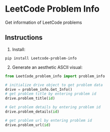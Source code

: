 # LeetCode Problem Info

Get information of LeetCode problems

## Instructions

1. Install:

```
pip install Leetcode-problem-info
```

2. Generate an aesthetic ASCII visual:

```python
from LeetCode_problem_info import problem_info

# initialize drive object to get problem data
drive = problem_info.Get_Info()
# get problem title by entering problem id
drive.problem_title(id)

# Get problem details by entering problem id
drive.problem_details(id)

# get problem url by entering problem id
drive.problem_url(id)
